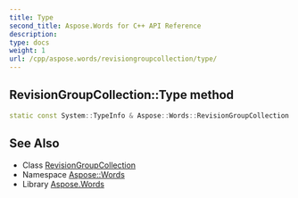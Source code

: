 ```yaml
---
title: Type
second_title: Aspose.Words for C++ API Reference
description: 
type: docs
weight: 1
url: /cpp/aspose.words/revisiongroupcollection/type/
---
```

## RevisionGroupCollection::Type method




```cpp
static const System::TypeInfo & Aspose::Words::RevisionGroupCollection::Type()
```

## See Also

* Class [RevisionGroupCollection](../)
* Namespace [Aspose::Words](../../)
* Library [Aspose.Words](../../../)

